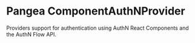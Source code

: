 # Pangea ComponentAuthNProvider

Providers support for authentication using AuthN React Components and the AuthN Flow API.
